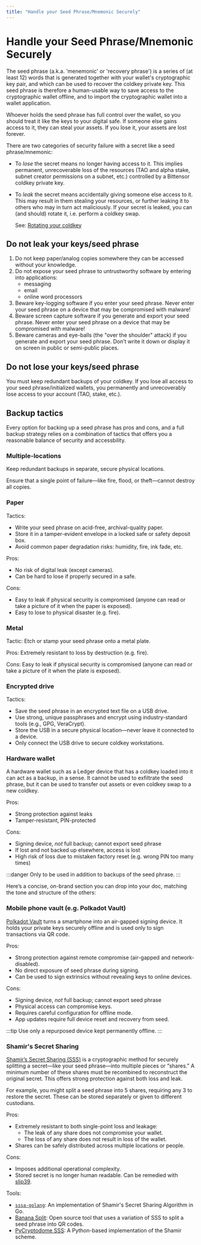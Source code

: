 ```yaml
---
title: "Handle your Seed Phrase/Mnemonic Securely"
---
```


# Handle your Seed Phrase/Mnemonic Securely

The seed phrase (a.k.a. 'menemonic' or 'recovery phrase') is a series of (at least 12) words that is generated together with your wallet's cryptographic key pair, and which can be used to recover the coldkey private key. This seed phrase is therefore a human-usable way to save access to the cryptographic wallet offline, and to import the cryptographic wallet into a wallet application.

Whoever holds the seed phrase has full control over the wallet, so you should treat it like the keys to your digital safe. If someone else gains access to it, they can steal your assets. If you lose it, your assets are lost forever.

There are two categories of security failure with a secret like a seed phrase/mnemonic:

- To *lose* the secret means no longer having access to it. This implies permanent, unrecoverable loss of the resources (TAO and alpha stake, subnet creator permissions on a subnet, etc.) controlled by a Bittensor coldkey private key.
- To *leak* the secret means accidentally giving someone else access to it. This may result in them stealing your resources, or further leaking it to others who may in turn act maliciously. If your secret is leaked, you can (and should) rotate it, i.e. perform a coldkey swap.

	See: [Rotating your coldkey](../getting-started/coldkey-hotkey-security#rotating-your-coldkey)

## Do not leak your keys/seed phrase

1. Do not keep paper/analog copies somewhere they can be accessed without your knowledge.
1. Do not expose your seed phrase to untrustworthy software by entering into applications:
	- messaging
	- email
	- online word processors
1. Beware key-logging software if you enter your seed phrase. Never enter your seed phrase on a device that may be compromised with malware!
1. Beware screen capture software if you generate and export your seed phrase. Never enter your seed phrase on a device that may be compromised with malware!
1. Beware cameras and eye-balls (the "over the shoulder" attack) if you generate and export your seed phrase. Don’t write it down or display it on screen in public or semi-public places.

## Do not lose your keys/seed phrase

You must keep redundant backups of your coldkey. If you lose all access to your seed phrase/initialized wallets, you permanently and unrecoverably lose access to your account (TAO, stake, etc.). 

## Backup tactics

Every option for backing up a seed phrase has pros and cons, and a full backup strategy relies on a combination of tactics that offers you a reasonable balance of security and accessbility.

### Multiple-locations

Keep redundant backups in separate, secure physical locations.

Ensure that a single point of failure—like fire, flood, or theft—cannot destroy all copies.

### Paper

Tactics:

- Write your seed phrase on acid-free, archival-quality paper.
- Store it in a tamper-evident envelope in a locked safe or safety deposit box.
- Avoid common paper degradation risks: humidity, fire, ink fade, etc.

Pros:

- No risk of digital leak (except cameras).
- Can be hard to lose if properly secured in a safe.

Cons:
- Easy to leak if physical security is compromised (anyone can read or take a picture of it when the paper is exposed).
- Easy to lose to physical disaster (e.g. fire).

### Metal

Tactic: Etch or stamp your seed phrase onto a metal plate.

Pros: Extremely resistant to loss by destruction (e.g. fire).

Cons: Easy to leak if physical security is compromised (anyone can read or take a picture of it when the plate is exposed).

### Encrypted drive

Tactics:
- Save the seed phrase in an encrypted text file on a USB drive.
- Use strong, unique passphrases and encrypt using industry-standard tools (e.g., GPG, VeraCrypt).
- Store the USB in a secure physical location—never leave it connected to a device.
- Only connect the USB drive to secure coldkey workstations.

### Hardware wallet

A hardware wallet such as a Ledger device that has a coldkey loaded into it can act as a backup, in a sense. It cannot be used to exfiltrate the seed phrase, but it can be used to transfer out assets or even coldkey swap to a new coldkey.

Pros:

- Strong protection against leaks
- Tamper-resistant, PIN-protected

Cons:

- Signing device, *not* full backup; cannot export seed phrase
- If lost and not backed up elsewhere, access is lost
- High risk of loss due to mistaken factory reset (e.g. wrong PIN too many times)

:::danger
Only to be used in addition to backups of the seed phrase.
:::

Here’s a concise, on-brand section you can drop into your doc, matching the tone and structure of the others:

### Mobile phone vault (e.g. Polkadot Vault)

[Polkadot Vault](https://wiki.polkadot.network/general/polkadot-vault/) turns a smartphone into an air-gapped signing device. It holds your private keys securely offline and is used only to sign transactions via QR code.

Pros:

- Strong protection against remote compromise (air-gapped and network-disabled).
- No direct exposure of seed phrase during signing.
- Can be used to sign extrinsics without revealing keys to online devices.

Cons:

- Signing device, *not* full backup; cannot export seed phrase
- Physical access can compromise keys.
- Requires careful configuration for offline mode.
- App updates require full device reset and recovery from seed.

:::tip
Use only a repurposed device kept permanently offline.
:::

### Shamir's Secret Sharing

[Shamir’s Secret Sharing (SSS)](https://en.wikipedia.org/wiki/Shamir%27s_secret_sharing) is a cryptographic method for securely splitting a secret—like your seed phrase—into multiple pieces or “shares.” A minimum number of these shares must be recombined to reconstruct the original secret. This offers strong protection against both loss and leak.

For example, you might split a seed phrase into 5 shares, requiring any 3 to restore the secret. These can be stored separately or given to different custodians.

Pros:

- Extremely resistant to both single-point loss and leakage:
	- The leak of any share does not compromise your wallet.
	- The loss of any share does not result in loss of the wallet.
- Shares can be safely distributed across multiple locations or people.

Cons:
- Imposes additional operational complexity.
- Stored secret is no longer human readable. Can be remedied with [slip39](https://github.com/satoshilabs/slips/blob/master/slip-0039.md).

Tools:
- [`sssa-golang`](https://github.com/SSSaaS/sssa-golang): An implementation of Shamir's Secret Sharing Algorithm in Go.
- [Banana Split](https://github.com/paritytech/banana_split): Open source tool that uses a variation of SSS to split a seed phrase into QR codes.
- [PyCryptodome SSS](https://pycryptodome.readthedocs.io/en/latest/src/protocol/ss.html): A Python-based implementation of the Shamir scheme.

